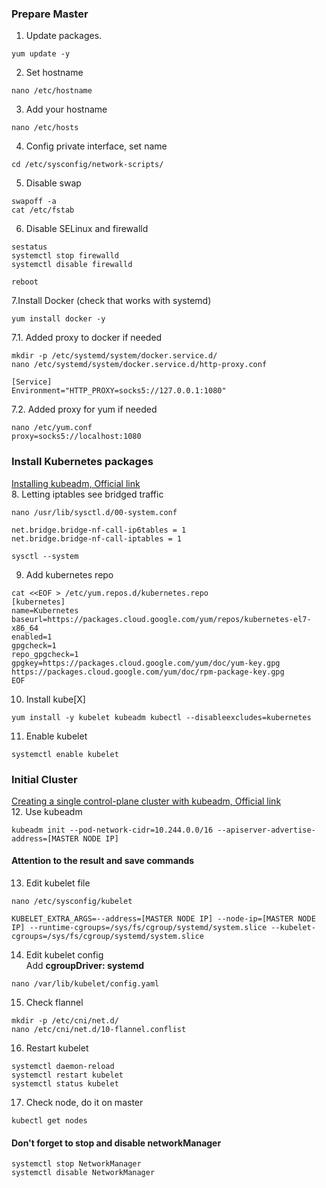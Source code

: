 ### Prepare Master
1. Update packages.  
```
yum update -y
```  
2. Set hostname  
```
nano /etc/hostname
```  
3. Add your hostname  
```
nano /etc/hosts
```  
4. Config private interface, set name  
```
cd /etc/sysconfig/network-scripts/
```  
5. Disable swap
```
swapoff -a
cat /etc/fstab
```  
6. Disable SELinux and firewalld  
```
sestatus
systemctl stop firewalld
systemctl disable firewalld
```
```
reboot
```
7.Install Docker (check that works with systemd)  
```
yum install docker -y
```
7.1. Added proxy to docker if needed  
```
mkdir -p /etc/systemd/system/docker.service.d/
nano /etc/systemd/system/docker.service.d/http-proxy.conf
```  
```
[Service]
Environment="HTTP_PROXY=socks5://127.0.0.1:1080"
```  
7.2. Added proxy for yum if needed 
    
```
nano /etc/yum.conf
proxy=socks5://localhost:1080
```  
### Install Kubernetes packages
[Installing kubeadm, Official link](https://kubernetes.io/docs/setup/independent/install-kubeadm/)  
8. Letting iptables see bridged traffic
```
nano /usr/lib/sysctl.d/00-system.conf
```
```
net.bridge.bridge-nf-call-ip6tables = 1
net.bridge.bridge-nf-call-iptables = 1
```
```
sysctl --system
```
9.  Add kubernetes repo
```
cat <<EOF > /etc/yum.repos.d/kubernetes.repo
[kubernetes]
name=Kubernetes
baseurl=https://packages.cloud.google.com/yum/repos/kubernetes-el7-x86_64
enabled=1
gpgcheck=1
repo_gpgcheck=1
gpgkey=https://packages.cloud.google.com/yum/doc/yum-key.gpg https://packages.cloud.google.com/yum/doc/rpm-package-key.gpg
EOF
```
10. Install kube[X]
```
yum install -y kubelet kubeadm kubectl --disableexcludes=kubernetes
```
11. Enable kubelet
```
systemctl enable kubelet
```
### Initial Cluster
[Creating a single control-plane cluster with kubeadm, Official link](https://kubernetes.io/docs/setup/production-environment/tools/kubeadm/create-cluster-kubeadm/)  
12. Use kubeadm
```
kubeadm init --pod-network-cidr=10.244.0.0/16 --apiserver-advertise-address=[MASTER NODE IP]
```
#### Attention to the result and save commands
13. Edit kubelet file
```
nano /etc/sysconfig/kubelet
```
```
KUBELET_EXTRA_ARGS=--address=[MASTER NODE IP] --node-ip=[MASTER NODE IP] --runtime-cgroups=/sys/fs/cgroup/systemd/system.slice --kubelet-cgroups=/sys/fs/cgroup/systemd/system.slice
```
14. Edit kubelet config  
Add **cgroupDriver: systemd**
```
nano /var/lib/kubelet/config.yaml
```
15. Check flannel
```
mkdir -p /etc/cni/net.d/
nano /etc/cni/net.d/10-flannel.conflist
```
16. Restart kubelet
```
systemctl daemon-reload
systemctl restart kubelet
systemctl status kubelet
```
17. Check node, do it on master
```
kubectl get nodes
```

#### Don't forget to stop and disable networkManager
```
systemctl stop NetworkManager
systemctl disable NetworkManager
```
